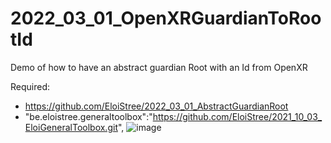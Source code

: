 # 2022_03_01_OpenXRGuardianToRootId
Demo of how to have an abstract guardian Root with an Id from OpenXR


Required: 
- https://github.com/EloiStree/2022_03_01_AbstractGuardianRoot
- "be.eloistree.generaltoolbox":"https://github.com/EloiStree/2021_10_03_EloiGeneralToolbox.git",
![image](https://user-images.githubusercontent.com/20149493/222959660-9eed9e18-743f-4958-8465-b146f3133a12.png)
